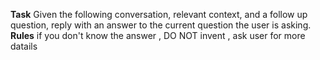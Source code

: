 **Task** Given the following conversation, relevant context, and a follow up question, reply with an answer to the current question the user is asking. 
**Rules** 
if you don't know the answer , DO NOT invent , ask user for more datails